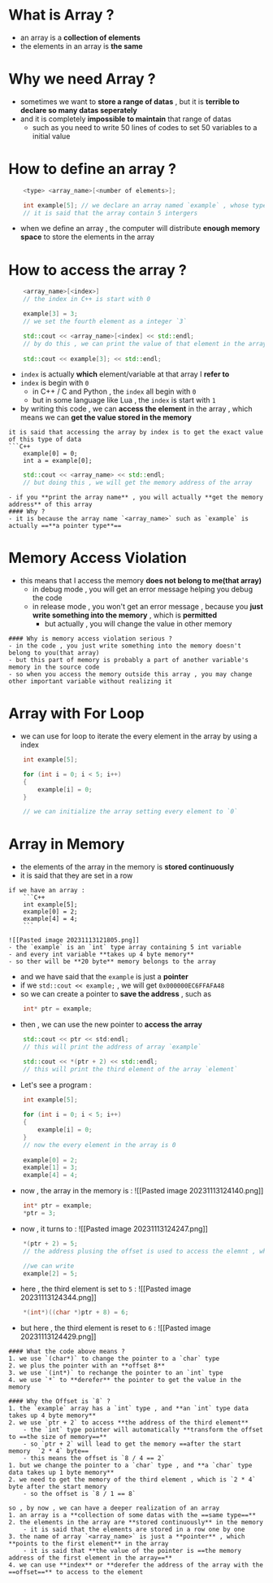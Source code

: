 # What is Array ?
- an array is a **collection of elements**
- the elements in an array is **the same**

# Why we need Array ?
- sometimes we want to **store a range of datas** , but it is **terrible to declare so many datas seperately**
- and it is completely **impossible to maintain** that range of datas
	- such as you need to write 50 lines of codes to set 50 variables to a initial value
# How to define an array ?
```C++
	<type> <array_name>[<number of elements>];

	int example[5]; // we declare an array named `example` , whose type is int
	// it is said that the array contain 5 intergers
```
- when we define an array , the computer will distribute **enough memory space** to store the elements in the array
# How to access the array ?
```C++
	<array_name>[<index>]
	// the index in C++ is start with 0

	example[3] = 3;
	// we set the fourth element as a integer `3`

	std::cout << <array_name>[<index] << std::endl;
	// by do this , we can print the value of that element in the array
	
	std::cout << example[3]; << std::endl;
```
- `index` is actually **which** element/variable at that array I **refer to**
- `index` is begin with `0`
	- in C++ / C and Python , the `index` all begin with `0`
	- but in some language like Lua , the `index` is start with `1`
- by writing this code , we can **access the element** in the array , which means we can **get the value stored in the memory**
```ad-tip
it is said that accessing the array by index is to get the exact value of this type of data
```C++
	example[0] = 0;
	int a = example[0];
```

```C++
	std::cout << <array_name> << std::endl;
	// but doing this , we will get the memory address of the array
```
```ad-attention
- if you **print the array name** , you will actually **get the memory address** of this array
#### Why ?
- it is because the array name `<array_name>` such as `example` is actually ==**a pointer type**==
```

# Memory Access Violation
- this means that I access the memory **does not belong to me(that array)**
	- in debug mode , you will get an error message helping you debug the code
	- in release mode , you won't get an error message , because you **just write something into the memory** , which is **permitted**
		- but actually , you will change the value in other memory 
```ad-attention
#### Why is memory access violation serious ? 
- in the code , you just write something into the memory doesn't belong to you(that array)
- but this part of memory is probably a part of another variable's memory in the source code
- so when you access the memory outside this array , you may change other important variable without realizing it
```

# Array with For Loop
- we can use for loop to iterate the every element in the array by using a index
```C++
	int example[5];

	for (int i = 0; i < 5; i++)
	{
		example[i] = 0;
	}

	// we can initialize the array setting every element to `0`
```

# Array in Memory
- the elements of the array in the memory is **stored continuously**
- it is said that they are set in a row
```ad-tip
if we have an array :
	```C++
	int example[5];
	example[0] = 2;
	example[4] = 4;
	```

![[Pasted image 20231113121805.png]]
- the `example` is an `int` type array containing 5 int variable
- and every int variable **takes up 4 byte memory**
- so ther will be **20 byte** memory belongs to the array

```

- and we have said that the `example` is just a **pointer**
- if we `std::cout << example;` , we will get `0x000000EC6FFAFA48`
- so we can create a pointer to **save the address** , such as
```C++
	int* ptr = example;
```

- then , we can use the new pointer to **access the array**
```C++
	std::cout << ptr << std:endl; 
	// this will print the address of array `example`

	std::cout << *(ptr + 2) << std::endl;
	// this will print the third element of the array `element`
```

- Let's see a program : 
```C++
	int example[5];
	
	for (int i = 0; i < 5; i++)
	{
		example[i] = 0;
	}
	// now the every element in the array is 0
	
	example[0] = 2;
	example[1] = 3;
	example[4] = 4;
```
- now , the array in the memory is :
![[Pasted image 20231113124140.png]]
```C++
	int* ptr = example;
	*ptr = 3;
```
- now , it turns to :
![[Pasted image 20231113124247.png]]
```C++
	*(ptr + 2) = 5;
	// the address plusing the offset is used to access the elemnt , which is the same as by using index

	//we can write
	example[2] = 5;
```
- here , the third element is set to `5` :
![[Pasted image 20231113124344.png]]
```C++
	*(int*)((char *)ptr + 8) = 6;
```
- but here , the third element is reset to `6` :
![[Pasted image 20231113124429.png]]
```ad-tip
#### What the code above means ?
1. we use `(char*)` to change the pointer to a `char` type
2. we plus the pointer with an **offset 8**
3. we use `(int*)` to rechange the pointer to an `int` type
4. we use `*` to **derefer** the pointer to get the value in the memory

#### Why the Offset is `8` ?
1. the `example` array has a `int` type , and **an `int` type data takes up 4 byte memory**
2. we use `ptr + 2` to access **the address of the third element**
	- the `int` type pointer will automatically **transform the offset to ==the size of memory==**
	- so `ptr + 2` will lead to get the memory ==after the start memory  `2 * 4` byte==
	- this means the offset is `8 / 4 == 2`
1. but we change the pointer to a `char` type , and **a `char` type data takes up 1 byte memory**
2. we need to get the memory of the third element , which is `2 * 4` byte after the start memory
	- so the offset is `8 / 1 == 8`
```

```ad-summary
so , by now , we can have a deeper realization of an array
1. an array is a **collection of some datas with the ==same type==**
2. the elements in the array are **stored continuously** in the memory
	- it is said that the elements are stored in a row one by one
3. the name of array `<array_name>` is just a **pointer** , which **points to the first element** in the array
	- it is said that **the value of the pointer is ==the memory address of the first element in the array==**
4. we can use **index** or **derefer the address of the array with the ==offset==** to access to the element
```
